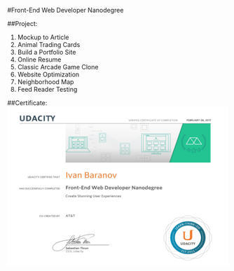 #Front-End Web Developer Nanodegree

##Project:

1. Mockup to Article
2. Animal Trading Cards
3. Build a Portfolio Site
4. Online Resume
5. Classic Arcade Game Clone
6. Website Optimization
7. Neighborhood Map
8. Feed Reader Testing

##Certificate:
![Screenshot](certificate.jpg)
